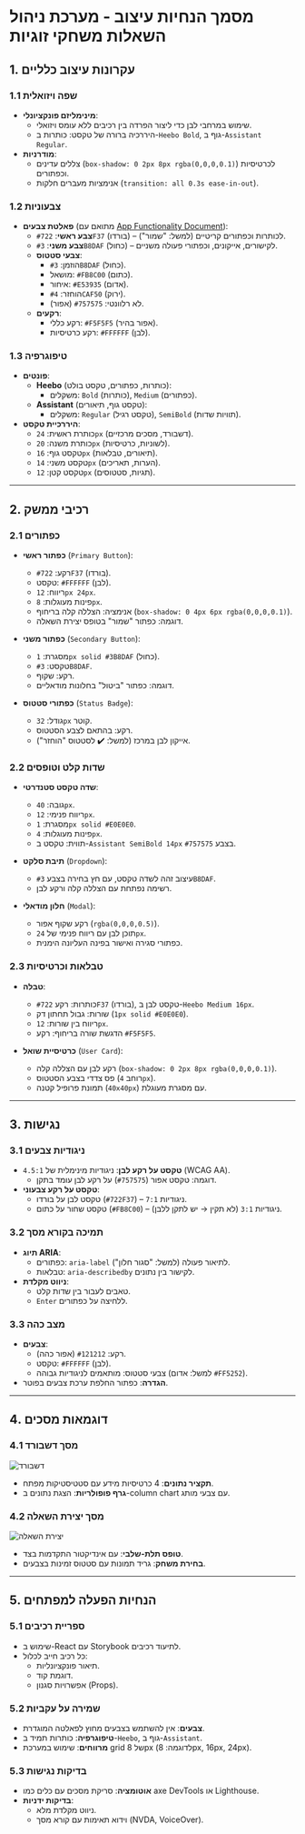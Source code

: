 # מסמך הנחיות עיצוב - מערכת ניהול השאלות משחקי זוגיות  

## 1. עקרונות עיצוב כלליים  
### 1.1 שפה ויזואלית  
- **מינימליזם פונקציונלי**:  
  - שימוש במרחבי לבן כדי ליצור הפרדה בין רכיבים ללא עומס ויזואלי.  
  - היררכיה ברורה של טקסט: כותרות ב-`Heebo Bold`, גוף ב-`Assistant Regular`.  
- **מודרניות**:  
  - צללים עדינים (`box-shadow: 0 2px 8px rgba(0,0,0,0.1)`) לכרטיסיות וכפתורים.  
  - אנימציות מעברים חלקות (`transition: all 0.3s ease-in-out`).  

### 1.2 צבעוניות  
- **פאלטת צבעים** (מתואם עם [App Functionality Document](#)):  
  - **צבע ראשי**: `#722F37` (בורדו) – לכותרות וכפתורים קריטיים (למשל: "שמור").  
  - **צבע משני**: `#3B8DAF` (כחול) – לקישורים, אייקונים, וכפתורי פעולה משניים.  
  - **צבעי סטטוס**:  
    - הוזמן: `#3B8DAF` (כחול).  
    - מושאל: `#FB8C00` (כתום).  
    - איחור: `#E53935` (אדום).  
    - הוחזר: `#4CAF50` (ירוק).  
    - לא רלוונטי: `#757575` (אפור).  
  - **רקעים**:  
    - רקע כללי: `#F5F5F5` (אפור בהיר).  
    - רקע כרטיסיות: `#FFFFFF` (לבן).  

### 1.3 טיפוגרפיה  
- **פונטים**:  
  - **Heebo** (כותרות, כפתורים, טקסט בולט):  
    - משקלים: `Bold` (כותרות), `Medium` (כפתורים).  
  - **Assistant** (טקסט גוף, תיאורים):  
    - משקלים: `Regular` (טקסט רגיל), `SemiBold` (תוויות שדות).  
- **היררכיית טקסט**:  
  - כותרת ראשית: `24px` (דשבורד, מסכים מרכזיים).  
  - כותרת משנה: `20px` (לשוניות, כרטיסיות).  
  - טקסט גוף: `16px` (תיאורים, טבלאות).  
  - טקסט משני: `14px` (הערות, תאריכים).  
  - טקסט קטן: `12px` (תגיות, סטטוסים).  

---

## 2. רכיבי ממשק  
### 2.1 כפתורים  
- **כפתור ראשי** (`Primary Button`):  
  - רקע: `#722F37` (בורדו).  
  - טקסט: `#FFFFFF` (לבן).  
  - ריווח: `12px 24px`.  
  - פינות מעוגלות: `8px`.  
  - אנימציה: הצללה קלה בריחוף (`box-shadow: 0 4px 6px rgba(0,0,0,0.1)`).  
  - דוגמה: כפתור "שמור" בטופס יצירת השאלה.  

- **כפתור משני** (`Secondary Button`):  
  - מסגרת: `1px solid #3B8DAF` (כחול).  
  - טקסט: `#3B8DAF`.  
  - רקע: שקוף.  
  - דוגמה: כפתור "ביטול" בחלונות מודאליים.  

- **כפתורי סטטוס** (`Status Badge`):  
  - גודל: `32px` קוטר.  
  - רקע: בהתאם לצבע הסטטוס.  
  - אייקון לבן במרכז (למשל: ✔️ לסטטוס "הוחזר").  

### 2.2 שדות קלט וטופסים  
- **שדה טקסט סטנדרטי**:  
  - גובה: `40px`.  
  - ריווח פנימי: `12px`.  
  - מסגרת: `1px solid #E0E0E0`.  
  - פינות מעוגלות: `4px`.  
  - תווית: טקסט ב-`Assistant SemiBold 14px` בצבע `#757575`.  

- **תיבת סלקט** (`Dropdown`):  
  - עיצוב זהה לשדה טקסט, עם חץ בחירה בצבע `#3B8DAF`.  
  - רשימה נפתחת עם הצללה קלה ורקע לבן.  

- **חלון מודאלי** (`Modal`):  
  - רקע שקוף אפור (`rgba(0,0,0,0.5)`).  
  - תוכן לבן עם ריווח פנימי של `24px`.  
  - כפתורי סגירה ואישור בפינה העליונה הימנית.  

### 2.3 טבלאות וכרטיסיות  
- **טבלה**:  
  - כותרות: רקע `#722F37` (בורדו), טקסט לבן ב-`Heebo Medium 16px`.  
  - שורות: גבול תחתון דק (`1px solid #E0E0E0`).  
  - ריווח בין שורות: `12px`.  
  - הדגשת שורה בריחוף: רקע `#F5F5F5`.  

- **כרטיסיית שואל** (`User Card`):  
  - רקע לבן עם הצללה קלה (`box-shadow: 0 2px 8px rgba(0,0,0,0.1)`).  
  - פס צדדי בצבע הסטטוס (רוחב `4px`).  
  - תמונת פרופיל קטנה (`40x40px`) עם מסגרת מעוגלת.  

---

## 3. נגישות  
### 3.1 ניגודיות צבעים  
- **טקסט על רקע לבן**: ניגודיות מינימלית של `4.5:1` (WCAG AA).  
  - דוגמה: טקסט אפור (`#757575`) על רקע לבן עומד בתקן.  
- **טקסט על רקע צבעוני**:  
  - טקסט לבן על בורדו (`#722F37`) – ניגודיות `7:1`.  
  - טקסט שחור על כתום (`#FB8C00`) – ניגודיות `3:1` (לא תקין → יש לתקן ללבן).  

### 3.2 תמיכה בקורא מסך  
- **תיוג ARIA**:  
  - כפתורים: `aria-label` לתיאור פעולה (למשל: "סגור חלון").  
  - טבלאות: `aria-describedby` לקישור בין נתונים.  
- **ניווט מקלדת**:  
  - טאבים לעבור בין שדות קלט.  
  - `Enter` ללחיצה על כפתורים.  

### 3.3 מצב כהה  
- **צבעים**:  
  - רקע: `#121212` (אפור כהה).  
  - טקסט: `#FFFFFF` (לבן).  
  - צבעי סטטוס: מותאמים לניגודיות גבוהה (למשל: אדום `#FF5252`).  
- **הגדרה**: כפתור החלפת ערכת צבעים בפוטר.  

---

## 4. דוגמאות מסכים  
### 4.1 מסך דשבורד  
![דשבורד](dashboard-example.png)  
- **תקציר נתונים**: 4 כרטיסיות מידע עם סטטיסטיקות מפתח.  
- **גרף פופולריות**: הצגת נתונים ב-column chart עם צבעי מותג.  

### 4.2 מסך יצירת השאלה  
![יצירת השאלה](create-rental-example.png)  
- **טופס תלת-שלבי**: עם אינדיקטור התקדמות בצד.  
- **בחירת משחק**: גריד תמונות עם סטטוס זמינות בצבעים.  

---

## 5. הנחיות הפעלה למפתחים  
### 5.1 ספריית רכיבים  
- שימוש ב-React עם Storybook לתיעוד רכיבים.  
- כל רכיב חייב לכלול:  
  - תיאור פונקציונליות.  
  - דוגמת קוד.  
  - אפשרויות סגנון (Props).  

### 5.2 שמירה על עקביות  
- **צבעים**: אין להשתמש בצבעים מחוץ לפאלטה המוגדרת.  
- **טיפוגרפיה**: כותרות תמיד ב-`Heebo`, גוף ב-`Assistant`.  
- **מרווחים**: שימוש במערכת grid של 8px (לדוגמה: 8px, 16px, 24px).  

### 5.3 בדיקות נגישות  
- **אוטומציה**: סריקת מסכים עם כלים כמו axe DevTools או Lighthouse.  
- **בדיקות ידניות**:  
  - ניווט מקלדת מלא.  
  - וידוא תאימות עם קורא מסך (NVDA, VoiceOver).  